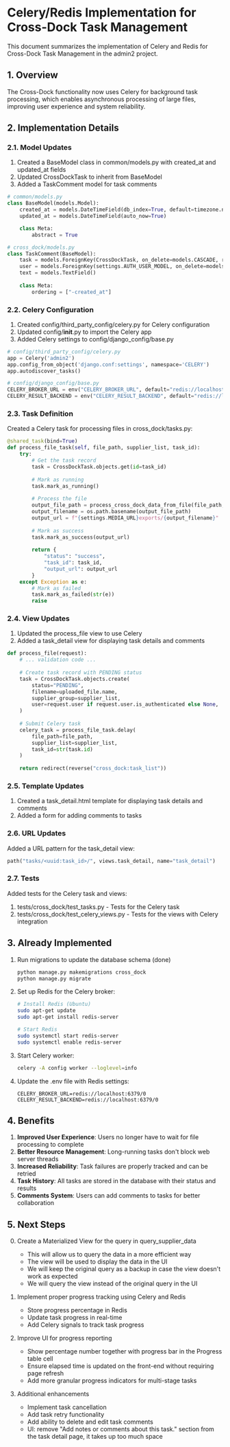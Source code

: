 # Celery/Redis Implementation for Cross-Dock Task Management

This document summarizes the implementation of Celery and Redis for Cross-Dock Task Management in the admin2 project.

## 1. Overview

The Cross-Dock functionality now uses Celery for background task processing, which enables asynchronous processing of large files, improving user experience and system reliability.

## 2. Implementation Details

### 2.1. Model Updates

1. Created a BaseModel class in common/models.py with created_at and updated_at fields
2. Updated CrossDockTask to inherit from BaseModel
3. Added a TaskComment model for task comments

```python
# common/models.py
class BaseModel(models.Model):
    created_at = models.DateTimeField(db_index=True, default=timezone.now)
    updated_at = models.DateTimeField(auto_now=True)

    class Meta:
        abstract = True

# cross_dock/models.py
class TaskComment(BaseModel):
    task = models.ForeignKey(CrossDockTask, on_delete=models.CASCADE, related_name="comments")
    user = models.ForeignKey(settings.AUTH_USER_MODEL, on_delete=models.SET_NULL, null=True, blank=True)
    text = models.TextField()
    
    class Meta:
        ordering = ["-created_at"]
```

### 2.2. Celery Configuration

1. Created config/third_party_config/celery.py for Celery configuration
2. Updated config/__init__.py to import the Celery app
3. Added Celery settings to config/django_config/base.py

```python
# config/third_party_config/celery.py
app = Celery('admin2')
app.config_from_object('django.conf:settings', namespace='CELERY')
app.autodiscover_tasks()

# config/django_config/base.py
CELERY_BROKER_URL = env("CELERY_BROKER_URL", default="redis://localhost:6379/0")
CELERY_RESULT_BACKEND = env("CELERY_RESULT_BACKEND", default="redis://localhost:6379/0")
```

### 2.3. Task Definition

Created a Celery task for processing files in cross_dock/tasks.py:

```python
@shared_task(bind=True)
def process_file_task(self, file_path, supplier_list, task_id):
    try:
        # Get the task record
        task = CrossDockTask.objects.get(id=task_id)
        
        # Mark as running
        task.mark_as_running()
        
        # Process the file
        output_file_path = process_cross_dock_data_from_file(file_path, supplier_list)
        output_filename = os.path.basename(output_file_path)
        output_url = f"{settings.MEDIA_URL}exports/{output_filename}"
        
        # Mark as success
        task.mark_as_success(output_url)
        
        return {
            "status": "success",
            "task_id": task_id,
            "output_url": output_url
        }
    except Exception as e:
        # Mark as failed
        task.mark_as_failed(str(e))
        raise
```

### 2.4. View Updates

1. Updated the process_file view to use Celery
2. Added a task_detail view for displaying task details and comments

```python
def process_file(request):
    # ... validation code ...
    
    # Create task record with PENDING status
    task = CrossDockTask.objects.create(
        status="PENDING",
        filename=uploaded_file.name,
        supplier_group=supplier_list,
        user=request.user if request.user.is_authenticated else None,
    )
    
    # Submit Celery task
    celery_task = process_file_task.delay(
        file_path=file_path,
        supplier_list=supplier_list,
        task_id=str(task.id)
    )
    
    return redirect(reverse("cross_dock:task_list"))
```

### 2.5. Template Updates

1. Created a task_detail.html template for displaying task details and comments
2. Added a form for adding comments to tasks

### 2.6. URL Updates

Added a URL pattern for the task_detail view:

```python
path("tasks/<uuid:task_id>/", views.task_detail, name="task_detail")
```

### 2.7. Tests

Added tests for the Celery task and views:

1. tests/cross_dock/test_tasks.py - Tests for the Celery task
2. tests/cross_dock/test_celery_views.py - Tests for the views with Celery integration

## 3. Already Implemented

1. Run migrations to update the database schema (done)
   ```bash
   python manage.py makemigrations cross_dock
   python manage.py migrate
   ```

2. Set up Redis for the Celery broker:
   ```bash
   # Install Redis (Ubuntu)
   sudo apt-get update
   sudo apt-get install redis-server
   
   # Start Redis
   sudo systemctl start redis-server
   sudo systemctl enable redis-server
   ```

3. Start Celery worker:
   ```bash
   celery -A config worker --loglevel=info
   ```

4. Update the .env file with Redis settings:
   ```
   CELERY_BROKER_URL=redis://localhost:6379/0
   CELERY_RESULT_BACKEND=redis://localhost:6379/0
   ```

## 4. Benefits

1. **Improved User Experience**: Users no longer have to wait for file processing to complete
2. **Better Resource Management**: Long-running tasks don't block web server threads
3. **Increased Reliability**: Task failures are properly tracked and can be retried
4. **Task History**: All tasks are stored in the database with their status and results
5. **Comments System**: Users can add comments to tasks for better collaboration

## 5. Next Steps

0. Create a Materialized View for the query in query_supplier_data
   - This will allow us to query the data in a more efficient way
   - The view will be used to display the data in the UI
   - We will keep the original query as a backup in case the view doesn't work as expected
   - We will query the view instead of the original query in the UI

1. Implement proper progress tracking using Celery and Redis
   - Store progress percentage in Redis
   - Update task progress in real-time
   - Add Celery signals to track task progress

2. Improve UI for progress reporting
   - Show percentage number together with progress bar in the Progress table cell
   - Ensure elapsed time is updated on the front-end without requiring page refresh
   - Add more granular progress indicators for multi-stage tasks

3. Additional enhancements
   - Implement task cancellation
   - Add task retry functionality
   - Add ability to delete and edit task comments
   - UI: remove "Add notes or comments about this task." section from the task detail page, it takes up too much space
